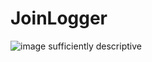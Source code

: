 # JoinLogger
![image](https://github.com/user-attachments/assets/93f1d264-5326-4b5a-97fd-4cb75e394df4)
sufficiently descriptive

